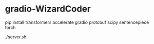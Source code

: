 # gradio-WizardCoder

pip install transformers accelerate gradio protobuf scipy sentencepiece torch

./server.sh
